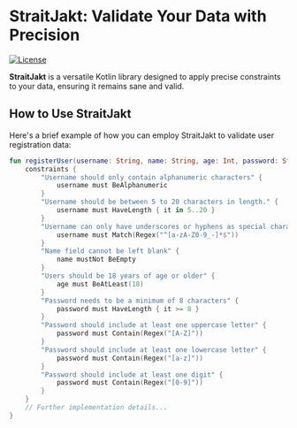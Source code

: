 # StraitJakt: Validate Your Data with Precision

[![License](https://img.shields.io/badge/License-BSD_2--Clause-orange.svg)](https://opensource.org/licenses/BSD-2-Clause)

**StraitJakt** is a versatile Kotlin library designed to apply precise constraints to your data, ensuring it remains sane and valid.

## How to Use StraitJakt

Here's a brief example of how you can employ StraitJakt to validate user registration data:

```kotlin
fun registerUser(username: String, name: String, age: Int, password: String) {
    constraints {
        "Username should only contain alphanumeric characters" { 
            username must BeAlphanumeric 
        }
        "Username should be between 5 to 20 characters in length." { 
            username must HaveLength { it in 5..20 } 
        }
        "Username can only have underscores or hyphens as special characters" {
            username must Match(Regex("^[a-zA-Z0-9_-]*$"))
        }
        "Name field cannot be left blank" { 
            name mustNot BeEmpty 
        }
        "Users should be 18 years of age or older" { 
            age must BeAtLeast(18) 
        }
        "Password needs to be a minimum of 8 characters" { 
            password must HaveLength { it >= 8 } 
        }
        "Password should include at least one uppercase letter" { 
            password must Contain(Regex("[A-Z]")) 
        }
        "Password should include at least one lowercase letter" { 
            password must Contain(Regex("[a-z]")) 
        }
        "Password should include at least one digit" { 
            password must Contain(Regex("[0-9]")) 
        }
    }
    // Further implementation details...
}
```

